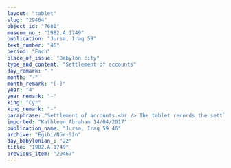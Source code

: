 ```yaml
---
layout: "tablet"
slug: "29464"
object_id: "7680"
museum_no_: "1982.A.1749"
publication: "Jursa, Iraq 59"
text_number: "46"
period: "Each"
place_of_issue: "Babylon city"
type_and_content: "Settlement of accounts"
day_remark: "-"
month: "-"
month_remark: "[-]"
year: "4"
year_remark: "-"
king: "Cyr"
king_remark: "-"
paraphrase: "Settlement of accounts.<br /> The tablet records the settlement of accounts (<em>epu&scaron; nikkassi</em>) between <strong>A</strong> and <strong>B</strong>, in particular the payment for the work of forced labourer(s) (<em>urā&scaron;u</em>) from the&nbsp; 1<sup>st</sup> of Abu (V) of Cyrus&rsquo; 3<sup>rd</sup> regnal year to the end of Simān (III) of the following year. <strong>A</strong>&rsquo;s debt towards <strong>B</strong> is finished (<em>qat&ucirc;</em>), they no more owe silver to each other. The text, however, also points out that another settlement of accounts (<em>epu&scaron; nikkassi</em>) between the two is still not solved (<em>ul</em> <em>qat&ucirc;</em>): this debt is related to a period from Addar (XII) of the king&rsquo;s 2<sup>nd</sup> regnal year to D&ucirc;zu (IV) of the following year. The parties to the contract have taken one copy of the document each. Names of 2 witnesses and the scribe: Marduk-rēmanni/Nab&ucirc;-zēru-iqī&scaron;a//(E)san<em>gilia</em>.<br /> &nbsp;<br /> <strong>A</strong> = Iddin-Marduk/Iqī&scaron;āya; <strong>B</strong> = Bāni-zēri/Dayyān-Marduk"
imported: "Kathleen Abraham 14/04/2017"
publication_name: "Jursa, Iraq 59 46"
archive: "Egibi/Nūr-Sîn"
day_babylonian_: "22"
title: "1982.A.1749"
previous_item: "29467"
---
```

